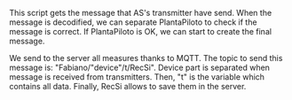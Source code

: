 This script gets the message that AS's transmitter have send. When the message is decodified, we can separate PlantaPiloto to check if the message is correct. If PlantaPiloto is OK, we can start to create the final message. 

We send to the server all measures thanks to MQTT. The topic to send this message is: "Fabiano/"device"/t/RecSi". Device part is separated when message is received from transmitters. Then, "t" is the variable which contains all data. Finally, RecSi allows to save them in the server. 

